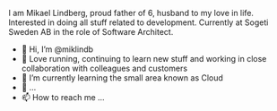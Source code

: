 I am Mikael Lindberg, proud father of 6, husband to my love in life. Interested in doing all stuff related to development. 
Currently at Sogeti Sweden AB in the role of Software Architect.

- 👋 Hi, I’m @miklindb
- 👀 Love running, continuing to learn new stuff and working in close collaboration with colleagues and customers 
- 🌱 I’m currently learning the small area known as Cloud
- 💞️ ...
- 📫 How to reach me ...

<!---
miklindb/miklindb is a ✨ special ✨ repository because its `README.md` (this file) appears on your GitHub profile.
You can click the Preview link to take a look at your changes.
--->
